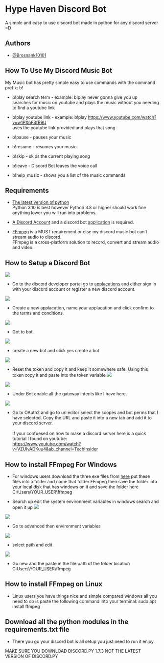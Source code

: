 
# Hype Haven Discord Bot
A simple and easy to use discord bot made in python for any discord server =D

## Authors

- [@Brosnank10101](https://github.com/Brosnank10101)

## How To Use My Discord Music Bot

My Music bot has pretty simple easy to use commands with the command prefix: b!

- b!play search term - example: b!play never gonna give you up<br />
  searches for music on youtube and plays the music without you needing to find a youtube link
  
- b!play youtube link - example: b!play https://www.youtube.com/watch?v=w1PXnF8fR9U<br />
  uses the youtube link provided and plays that song
  
- b!pause - pauses your music

- b!resume - resumes your music

- b!skip - skips the current playing song

- b!leave - Discord Bot leaves the voice call

- b!help_music - shows you a list of the music commands


## Requirements
- [The latest version of python](https://www.python.org/downloads/)<br />Python 3.10 is best however Python 3.8 or higher should work fine anything lower you will run into problems. 

- [A Discord Account](https://discord.com/register) and a discord bot 
  [application](https://discord.com/developers/docs/game-sdk/applications) is required.
  
- [FFmpeg](https://ffmpeg.org/) is a MUST requirement or else my discord music bot can't stream audio to discord.<br />    FFmpeg is a cross-platform solution to record, convert and stream audio and video.



## How to Setup a Discord Bot

![](https://i.imgur.com/evQaq2W.png)
- Go to the discord developer portal go to [applacations](https://discord.com/developers/applications) and either sign in with your discord account or register a new discord account. 

![](https://i.imgur.com/fJGJi0A.png)
- Create a new applacation, name your applacation and click confirm to the terms and conditions.

![](https://i.imgur.com/EByG0G3.png)
- Got to bot.

![](https://i.imgur.com/ih1wtnJ.png)
- create a new bot and click yes create a bot

![](https://i.imgur.com/PS82HSs.png)

- Reset the token and copy it and keep it somewhere safe.
  Using this token copy it and paste into the token variable
![](https://i.imgur.com/1AwhrGa.png)

![](https://i.imgur.com/glJqwY4.png)

- Under Bot enable all the gateway intents like I have here.

![](https://i.imgur.com/7AcPs3M.png)

- Go to OAuth2 and go to url editor select the scopes and bot perms that I have selected. Copy the URL and paste it into a new tab and add it to your discord server.<br /><br />If your confuesed on how to make a discord server here is a quick tutorial I found on youtube:<br />https://www.youtube.com/watch?v=VZUIvADKuu4&ab_channel=TechInsider

## How to install FFmpeg For Windows

- For windows users download the three exe files from [here](https://drive.google.com/drive/folders/1Az47gObzlVSqKD9L-UT0dSJbPFPo2fju?usp=sharing) put these files into a folder and name that folder FFmpeg then save the folder into your local disk that has windows on it and save the folder here C:\Users\YOUR_USER\ffmpeg

- Search up edit the system environment variables in windows search and open it up
![](https://i.imgur.com/8CWLrsU.png)

![](https://i.imgur.com/HsCGIqb.png)
- Go to advanced then environment variables

![](https://i.imgur.com/wuEGDLM.png)

- select path and edit

![](https://i.imgur.com/yt5ZLJw.png)

- Go new and the paste in the file path of the folder location C:Users\YOUR_USER\ffmpeg

## How to install FFmpeg on Linux

- Linux users you have things nice and simple compared windows all you need to do is paste the following command into your terminal: sudo apt install ffmpeg

## Download all the python modules in the requirements.txt file

 - There you go your discord bot is all setup you just need to run it enjoy.

 MAKE SURE YOU DOWNLOAD DISCORD.PY 1.7.3 NOT THE LATEST VERSION OF DISCORD.PY
